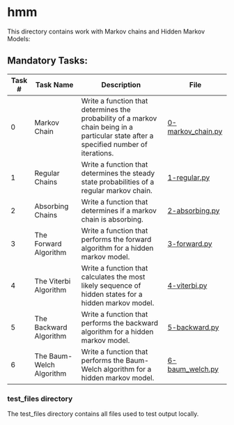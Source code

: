 # hmm
This directory contains work with Markov chains and Hidden Markov Models:

## Mandatory Tasks:

| Task # | Task Name | Description | File |
|--------|-----------|-------------|------|
| 0 | Markov Chain | Write a function that determines the probability of a markov chain being in a particular state after a specified number of iterations. | [0-markov_chain.py](/unsupervised_learning/hmm/0-markov_chain.py) |
| 1 | Regular Chains | Write a function that determines the steady state probabilities of a regular markov chain. | [1-regular.py](/unsupervised_learning/hmm/1-regular.py) |
| 2 | Absorbing Chains | Write a function that determines if a markov chain is absorbing. | [2-absorbing.py](/unsupervised_learning/hmm/2-absorbing.py) |
| 3 | The Forward Algorithm | Write a function that performs the forward algorithm for a hidden markov model. | [3-forward.py](/unsupervised_learning/hmm/3-forward.py) |
| 4 | The Viterbi Algorithm | Write a function that calculates the most likely sequence of hidden states for a hidden markov model. | [4-viterbi.py](/unsupervised_learning/hmm/4-viterbi.py) |
| 5 | The Backward Algorithm | Write a function that performs the backward algorithm for a hidden markov model. | [5-backward.py](/unsupervised_learning/hmm/5-backward.py) |
| 6 | The Baum-Welch Algorithm | Write a function that performs the Baum-Welch algorithm for a hidden markov model. | [6-baum_welch.py](/unsupervised_learning/hmm/6-baum_welch.py) |

### test_files directory
The test_files directory contains all files used to test output locally.
